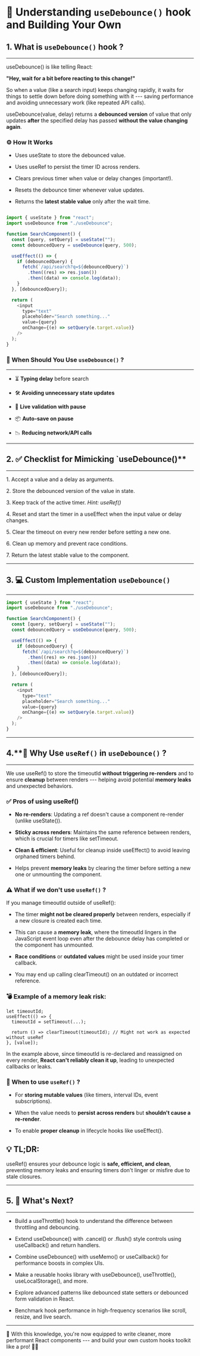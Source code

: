 # 🧠 Understanding `useDebounce()` hook and Building Your Own

## 1\. What is `useDebounce()` hook ?
------------------------------

useDebounce() is like telling React:

**"Hey, wait for a bit before reacting to this change!"**

So when a value (like a search input) keeps changing rapidly, it waits for things to settle down before doing something with it --- saving performance and avoiding unnecessary work (like repeated API calls).

useDebounce(value, delay) returns a **debounced version** of value that only updates **after** the specified delay has passed **without the value changing again**.

### ⚙️ How It Works

-   Uses useState to store the debounced value.

-   Uses useRef to persist the timer ID across renders.

-   Clears previous timer when value or delay changes (important!).

-   Resets the debounce timer whenever value updates.

-   Returns the **latest stable value** only after the wait time.

```js

import { useState } from "react";
import useDebounce from "./useDebounce";

function SearchComponent() {
  const [query, setQuery] = useState("");
  const debouncedQuery = useDebounce(query, 500);

  useEffect(() => {
    if (debouncedQuery) {
      fetch(`/api/search?q=${debouncedQuery}`)
        .then((res) => res.json())
        .then((data) => console.log(data));
    }
  }, [debouncedQuery]);

  return (
    <input
      type="text"
      placeholder="Search something..."
      value={query}
      onChange={(e) => setQuery(e.target.value)}
    />
  );
}

```

### 🧠 When Should You Use `useDebounce()` ?
----------------------------------------------

-   ⏳ **Typing delay** before search

-   🛠️ **Avoiding unnecessary state updates**

-   💬 **Live validation with pause**

-   📦 **Auto-save on pause**

-   📉 **Reducing network/API calls**

---

## 2\. ✅ Checklist for Mimicking `useDebounce()**
----------------------------------------------------

1\.  Accept a value and a delay as arguments.

2\.  Store the debounced version of the value in state.

3\.  Keep track of the active timer. _Hint: useRef()_

4\.  Reset and start the timer in a useEffect when the input value or delay changes.

5\.  Clear the timeout on every new render before setting a new one.

6\.  Clean up memory and prevent race conditions.

7\.  Return the latest stable value to the component.

---

## 3\. 💻 Custom Implementation `useDebounce()`

---------------------------------------------------------

```js
import { useState } from "react";
import useDebounce from "./useDebounce";

function SearchComponent() {
  const [query, setQuery] = useState("");
  const debouncedQuery = useDebounce(query, 500);

  useEffect(() => {
    if (debouncedQuery) {
      fetch(`/api/search?q=${debouncedQuery}`)
        .then((res) => res.json())
        .then((data) => console.log(data));
    }
  }, [debouncedQuery]);

  return (
    <input
      type="text"
      placeholder="Search something..."
      value={query}
      onChange={(e) => setQuery(e.target.value)}
    />
  );
}
```

---

## 4\.**🧵 Why Use `useRef()` in `useDebounce()` ?
---------------------------------------------------------

We use useRef() to store the timeoutId **without triggering re-renders** and to ensure **cleanup** between renders --- helping avoid potential **memory leaks** and unexpected behaviors.

### **✅ Pros of using useRef()**

-   **No re-renders**: Updating a ref doesn't cause a component re-render (unlike useState()).

-   **Sticky across renders**: Maintains the same reference between renders, which is crucial for timers like setTimeout.

-   **Clean & efficient**: Useful for cleanup inside useEffect() to avoid leaving orphaned timers behind.

-   Helps prevent **memory leaks** by clearing the timer before setting a new one or unmounting the component.

### ⚠️ What if we don't use `useRef()` ?

If you manage timeoutId outside of useRef():

-   The timer **might not be cleared properly** between renders, especially if a new closure is created each time.

-   This can cause a **memory leak**, where the timeoutId lingers in the JavaScript event loop even after the debounce delay has completed or the component has unmounted.

-   **Race conditions** or **outdated values** might be used inside your timer callback.

-   You may end up calling clearTimeout() on an outdated or incorrect reference.

### **💣 Example of a memory leak risk:**

```
let timeoutId;
useEffect(() => {
  timeoutId = setTimeout(...);

  return () => clearTimeout(timeoutId); // Might not work as expected without useRef
}, [value]);
```

In the example above, since timeoutId is re-declared and reassigned on every render, **React can't reliably clean it up**, leading to unexpected callbacks or leaks.

### 🧩 When to use `useRef()` ?

-   For **storing mutable values** (like timers, interval IDs, event subscriptions).

-   When the value needs to **persist across renders** but **shouldn't cause a re-render**.

-   To enable **proper cleanup** in lifecycle hooks like useEffect().


## 💡 **TL;DR:**

useRef() ensures your debounce logic is **safe, efficient, and clean**, preventing memory leaks and ensuring timers don't linger or misfire due to stale closures.

---

## 5\. 🚀 What's Next?
-------------------

-   Build a useThrottle() hook to understand the difference between throttling and debouncing.

-   Extend useDebounce() with .cancel() or .flush() style controls using useCallback() and return handlers.

-   Combine useDebounce() with useMemo() or useCallback() for performance boosts in complex UIs.

-   Make a reusable hooks library with useDebounce(), useThrottle(), useLocalStorage(), and more.

-   Explore advanced patterns like debounced state setters or debounced form validation in React.

-   Benchmark hook performance in high-frequency scenarios like scroll, resize, and live search.

---

🧠 With this knowledge, you're now equipped to write cleaner, more performant React components --- and build your own custom hooks toolkit like a pro! 💪✨